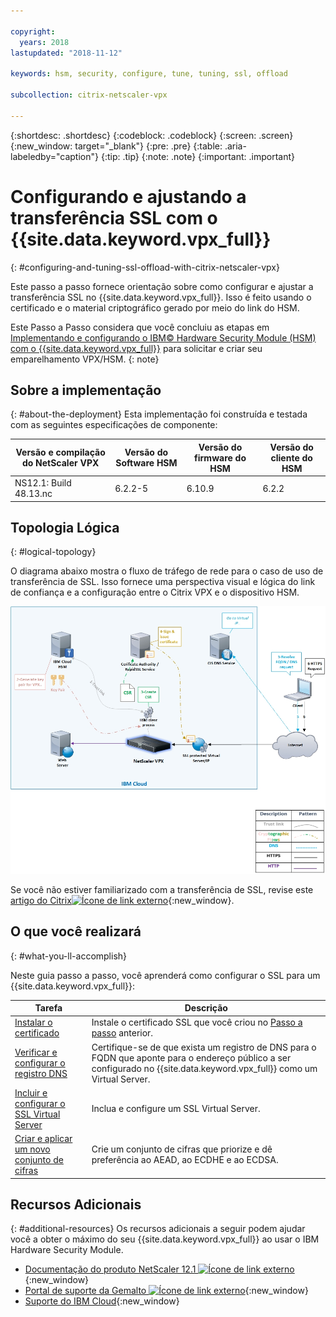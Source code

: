 ```yaml
---

copyright:
  years: 2018
lastupdated: "2018-11-12"

keywords: hsm, security, configure, tune, tuning, ssl, offload

subcollection: citrix-netscaler-vpx

---
```


{:shortdesc: .shortdesc}
{:codeblock: .codeblock}
{:screen: .screen}
{:new_window: target="_blank"}
{:pre: .pre}
{:table: .aria-labeledby="caption"}
{:tip: .tip}
{:note: .note}
{:important: .important}

# Configurando e ajustando a transferência SSL com o {{site.data.keyword.vpx_full}}
{: #configuring-and-tuning-ssl-offload-with-citrix-netscaler-vpx}

Este passo a passo fornece orientação sobre como configurar e ajustar a transferência SSL no {{site.data.keyword.vpx_full}}. Isso é feito usando o certificado e o material criptográfico gerado por meio do link do HSM.

Este Passo a Passo considera que você concluiu as etapas em [Implementando e configurando o IBM© Hardware Security Module (HSM) com o {{site.data.keyword.vpx_full}}](/docs/infrastructure/citrix-netscaler-vpx?topic=citrix-netscaler-vpx-deploying-and-configuring-the-ibm-hardware-security-module-hsm-with-citrix-netscaler-vpx) para solicitar e criar seu emparelhamento VPX/HSM.
{: note}

## Sobre a implementação
{: #about-the-deployment}
Esta implementação foi construída e testada com as seguintes especificações de componente:

| Versão e compilação do NetScaler VPX	| Versão do Software HSM | Versão do firmware do HSM | Versão do cliente do HSM |
| ------------- | ------------- | ------------- | ------------- |
| NS12.1: Build 48.13.nc | 6.2.2-5 | 6.10.9 | 6.2.2 |


## Topologia Lógica
{: #logical-topology}

O diagrama abaixo mostra o fluxo de tráfego de rede para o caso de uso de transferência de SSL. Isso fornece uma perspectiva visual e lógica do link de confiança e a configuração entre o Citrix VPX e o dispositivo HSM.

<img src="images/network-flows-logical-topology.jpg" alt="drawing" style="width: 700px;"/>

Se você não estiver familiarizado com a transferência de SSL, revise este [artigo do Citrix![Ícone de link externo](../../icons/launch-glyph.svg "Ícone de link externo")](https://docs.citrix.com/en-us/netscaler/12-1/ssl.html){:new_window}.

## O que você realizará
{: #what-you-ll-accomplish}

Neste guia passo a passo, você aprenderá como configurar o SSL para um {{site.data.keyword.vpx_full}}:

Tarefa  | Descrição
------------- | -------------
[Instalar o certificado](/docs/infrastructure/citrix-netscaler-vpx?topic=citrix-netscaler-vpx-install-your-ssl-certificate) | Instale o certificado SSL que você criou no [Passo a passo](/docs/infrastructure/citrix-netscaler-vpx?topic=citrix-netscaler-vpx-deploying-and-configuring-the-ibm-hardware-security-module-hsm-with-citrix-netscaler-vpx) anterior.
[Verificar e configurar o registro DNS](/docs/infrastructure/citrix-netscaler-vpx?topic=citrix-netscaler-vpx-check-and-configure-the-dns-record) | Certifique-se de que exista um registro de DNS para o FQDN que aponte para o endereço público a ser configurado no {{site.data.keyword.vpx_full}} como um Virtual Server.
[Incluir e configurar o SSL Virtual Server](/docs/infrastructure/citrix-netscaler-vpx?topic=citrix-netscaler-vpx-add-and-configure-the-ssl-virtual-server) | Inclua e configure um SSL Virtual Server.
[Criar e aplicar um novo conjunto de cifras](/docs/infrastructure/citrix-netscaler-vpx?topic=citrix-netscaler-vpx-create-and-apply-a-new-cipher-suite) | Crie um conjunto de cifras que priorize e dê preferência ao AEAD, ao ECDHE e ao ECDSA.

## Recursos Adicionais
{: #additional-resources}
Os recursos adicionais a seguir podem ajudar você a obter o máximo do seu {{site.data.keyword.vpx_full}} ao usar o IBM Hardware Security Module.

* [Documentação do produto NetScaler 12.1 ![Ícone de link externo](../../icons/launch-glyph.svg "Ícone de link externo")](https://docs.citrix.com/en-us/netscaler/12-1/){:new_window}
* [Portal de suporte da Gemalto ![Ícone de link externo](../../icons/launch-glyph.svg "Ícone de link externo")](https://supportportal.gemalto.com/csm?id=csm_index){:new_window}
* [Suporte do IBM Cloud](/docs/get-support?topic=get-support-using-avatar){:new_window}
